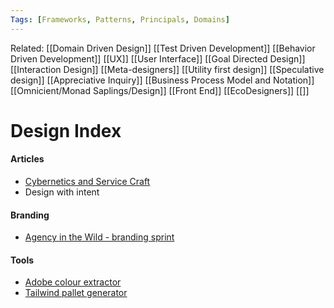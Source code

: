 ```yaml
---
Tags: [Frameworks, Patterns, Principals, Domains]
---
```

Related: [[Domain Driven Design]] [[Test Driven Development]] [[Behavior Driven Development]] [[UX]] [[User Interface]] [[Goal Directed Design]] [[Interaction Design]] [[Meta-designers]] [[Utility first design]] [[Speculative design]] [[Appreciative Inquiry]] [[Business Process Model and Notation]] [[Omnicient/Monad Saplings/Design]] [[Front End]] [[EcoDesigners]] [[]]
# Design Index

#### Articles
- [Cybernetics and Service Craft](http://www.dubberly.com/articles/cybernetics-and-service-craft.html)
- Design with intent
   
#### Branding
- [Agency in the Wild - branding sprint](https://miro.com/miroverse/category/miro-experts/brand-sprint/)

#### Tools
- [Adobe colour extractor](https://color.adobe.com/create/image)
- [Tailwind pallet generator](https://javisperez.github.io/tailwindcolorshades/#/)


